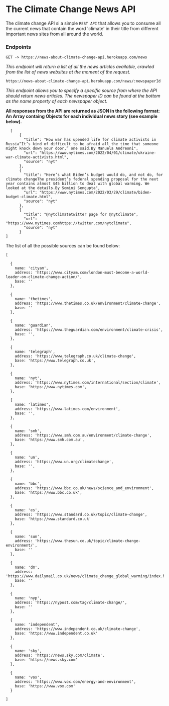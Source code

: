 
# The Climate Change News API
The climate change API si a simple `REST API` that allows you to consume all the current news that contain the word 'climate' in their title from different important news sites from all around the world.

### Endpoints

    GET -> https://news-about-climate-change-api.herokuapp.com/news
*This endpoint will return a list of all the news articles available, crawled from the list of news websites at the moment of the request.*

    https://news-about-climate-change-api.herokuapp.com/news/:newspaperId
*This endpoint allows you to specify a specific source from where the API should return news articles. The newspaper ID can be found at the bottom as the name property of each newspaper object.*

**All responses from the API are returned as JSON in the following format: An Array containg Objects for each individual news story (see example below).**

      [
	      {
	        "title": "How war has upended life for climate activists in Russia“It’s kind of difficult to be afraid all the time that someone might knock down your door,” one said.By Manuela Andreoni",
	        "url": "https://www.nytimes.com/2022/04/01/climate/ukraine-war-climate-activists.html",
	        "source": "nyt"
	      },
	      {
	        "title": "Here’s what Biden’s budget would do, and not do, for climate changeThe president’s federal spending proposal for the next year contains almost $45 billion to deal with global warming. We looked at the details.By Somini Sengupta",
	        "url": "https://www.nytimes.com/2022/03/29/climate/biden-budget-climate.html",
	        "source": "nyt"
	      },
	      {
	        "title": "@nytclimatetwitter page for @nytclimate",
	        "url": "https://www.nytimes.comhttps://twitter.com/nytclimate",
	        "source": "nyt"
	      }
    ]

The list of all the possible sources can be found below:

    [
    
      {
        name: 'cityam',
        address: 'https://www.cityam.com/london-must-become-a-world-leader-on-climate-change-action/',
        base: ''
      },

      {
        name: 'thetimes',
        address: 'https://www.thetimes.co.uk/environment/climate-change',
        base: ''
      },

      {
        name: 'guardian',
        address: 'https://www.theguardian.com/environment/climate-crisis',
        base: '',
      },

      {
        name: 'telegraph',
        address: 'https://www.telegraph.co.uk/climate-change',
        base: 'https://www.telegraph.co.uk',
      },

      {
        name: 'nyt',
        address: 'https://www.nytimes.com/international/section/climate',
        base: 'https://www.nytimes.com',
      },

      {
        name: 'latimes',
        address: 'https://www.latimes.com/environment',
        base: '',
      },

      {
        name: 'smh',
        address: 'https://www.smh.com.au/environment/climate-change',
        base: 'https://www.smh.com.au',
      },

      {
        name: 'un',
        address: 'https://www.un.org/climatechange',
        base: '',
      },

      { 
        name: 'bbc',
        address: 'https://www.bbc.co.uk/news/science_and_environment',
        base: 'https://www.bbc.co.uk',
      },

      {
        name: 'es',
        address: 'https://www.standard.co.uk/topic/climate-change',
        base: 'https://www.standard.co.uk'
      },

      {
        name: 'sun',
        address: 'https://www.thesun.co.uk/topic/climate-change-environment/',
        base: ''
      },

      {
        name: 'dm',
        address: 'https://www.dailymail.co.uk/news/climate_change_global_warming/index.html',
        base: ''
      },

      {
        name: 'nyp',
        address: 'https://nypost.com/tag/climate-change/',
        base: ''
      },

      {
        name: 'independent',
        address: 'https://www.independent.co.uk/climate-change',
        base: 'https://www.independent.co.uk'
      },

      {
        name: 'sky',
        address: 'https://news.sky.com/climate',
        base: 'https://news.sky.com'
      },

      {
        name: 'vox',
        address: 'https://www.vox.com/energy-and-environment',
        base: 'https://www.vox.com'
      }
    
    ]


